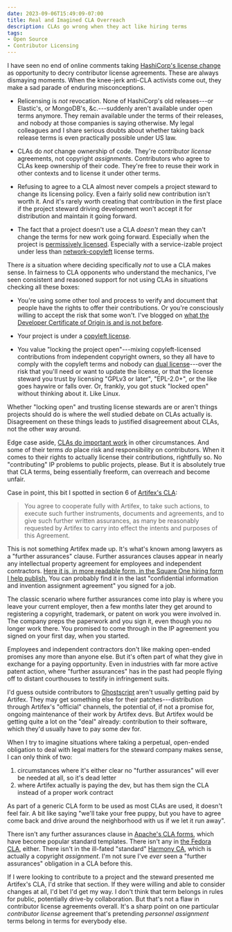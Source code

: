 ```yaml
---
date: 2023-09-06T15:49:09-07:00
title: Real and Imagined CLA Overreach
description: CLAs go wrong when they act like hiring terms
tags:
- Open Source
- Contributor Licensing
---
```


I have seen no end of online comments taking [HashiCorp's license change](https://writing.kemitchell.com/2023/08/18/HashiCorp-BSL) as opportunity to decry contributor license agreements.  These are always dismaying moments.  When the knee-jerk anti-CLA activists come out, they make a sad parade of enduring misconceptions.

- Relicensing is _not_ revocation.  None of HashiCorp's old releases---or Elastic's, or MongoDB's, &c.---suddenly aren't available under open terms anymore.  They remain available under the terms of their releases, and nobody at those companies is saying otherwise.  My legal colleagues and I share serious doubts about whether taking back release terms is even practically possible under US law.

- CLAs do _not_ change ownership of code.  They're contributor _license_ agreements, not copyright _assignments_.  Contributors who agree to CLAs keep ownership of their code.  They're free to reuse their work in other contexts and to license it under other terms.

- Refusing to agree to a CLA almost never compels a project steward to change its licensing policy.  Even a fairly solid new contribution isn't worth it.  And it's rarely worth creating that contribution in the first place if the project steward driving development won't accept it for distribution and maintain it going forward.

- The fact that a project doesn't use a CLA _doesn't_ mean they can't change the terms for new work going forward.  Especially when the project is [permissively licensed](https://blueoakcouncil.org/list).  Especially with a service-izable project under less than [network-copyleft](https://blueoakcouncil.org/copyleft#network-copyleft-family) license terms.

There _is_ a situation where deciding specifically _not_ to use a CLA makes sense.  In fairness to CLA opponents who understand the mechanics, I've seen consistent and reasoned support for not using CLAs in situations checking all these boxes:

- You're using some other tool and process to verify and document that people have the rights to offer their contributions.  Or you're consciously willing to accept the risk that some won't.  I've blogged on [what the Developer Certificate of Origin is and is not before](https://writing.kemitchell.com/2021/07/02/DCO-Not-CLA).

- Your project is under a [copyleft license](https://blueoakcouncil.org/copyleft).

- You value "locking the project open"---mixing copyleft-licensed contributions from independent copyright owners, so they all have to comply with the copyleft terms and nobody can [dual license](https://duallicensing.com)---over the risk that you'll need or want to update the license, or that the license steward you trust by licensing "GPLv3 or later", "EPL-2.0+", or the like goes haywire or falls over.  Or, frankly, you got stuck "locked open" without thinking about it.  Like Linux.

Whether "locking open" and trusting license stewards are or aren't things projects should do is where the well studied debate on CLAs actually is.  Disagreement on these things leads to justified disagreement about CLAs, not the other way around.

Edge case aside, [CLAs do important work](https://writing.kemitchell.com/2018/01/06/CLAs-Are-Not-a-Sham) in other circumstances.  And some of their terms _do_ place risk and responsibility on contributors.  When it comes to their rights to actually license their contributions, rightfully so.  No "contributing" IP problems to public projects, please.  But it is absolutely true that CLA terms, being essentially freeform, can overreach and become unfair.

Case in point, this bit I spotted in section 6 of [Artifex's CLA](https://artifex.com/documents/Artifex%20Contributor%20License%20Agreement.pdf):

> You agree to cooperate fully with Artifex, to take such actions, to execute such further instruments, documents and agreements, and to give such further written assurances, as many be reasonably requested by Artifex to carry into effect the intents and purposes of this Agreement.

This is not something Artifex made up.  It's what's known among lawyers as a "further assurances" clause.  Further assurances clauses appear in nearly any intellectual property agreement for employees and independent contractors.  [Here it is, in more readable form, in the Square One hiring form I help publish.](https://squareoneforms.com/confidentiality-ip/3.0.0#further-steps)  You can probably find it in the last "confidential information and invention assignment agreement" you signed for a job.

The classic scenario where further assurances come into play is where you leave your current employer, then a few months later they get around to registering a copyright, trademark, or patent on work you were involved in.  The company preps the paperwork and you sign it, even though you no longer work there.  You promised to come through in the IP agreement you signed on your first day, when you started.

Employees and independent contractors don't like making open-ended promises any more than anyone else.  But it's often part of what they give in exchange for a paying opportunity.  Even in industries with far more active patent action, where "further assurances" has in the past had people flying off to distant courthouses to testify in infringement suits.

I'd guess outside contributors to [Ghostscript](https://en.wikipedia.org/wiki/Ghostscript) aren't usually getting paid by Artifex.  They may get something else for their patches---distribution through Artifex's "official" channels, the potential of, if not a promise for, ongoing maintenance of their work by Artifex devs.  But Artifex would be getting quite a lot on the "deal" already: contribution to their software, which they'd usually have to pay some dev for.

When I try to imagine situations where taking a perpetual, open-ended obligation to deal with legal matters for the steward company makes sense, I can only think of two:

1.  circumstances where it's either clear no "further assurances" will ever be needed at all, so it's dead letter
2.  where Artifex actually is paying the dev, but has them sign the CLA instead of a proper work contract

As part of a generic CLA form to be used as most CLAs are used, it doesn't feel fair.  A bit like saying "we'll take your free puppy, but you have to agree come back and drive around the neighborhood with us if we let it run away".

There isn't any further assurances clause in [Apache's CLA forms](https://www.apache.org/licenses/contributor-agreements.html#clas), which have become popular standard templates.  There isn't any in [the Fedora CLA](https://docs.fedoraproject.org/en-US/legal/fpca/), either.  There isn't in the ill-fated "standard" [Harmony CA](https://harmonyagreements.org/docs/ha-combined-v1), which is actually a copyright _assignment_.  I'm not sure I've _ever_ seen a "further assurances" obligation in a CLA before this.

If I were looking to contribute to a project and the steward presented me Artifex's CLA, I'd strike that section.  If they were willing and able to consider changes at all, I'd bet I'd get my way.  I don't think that term belongs in rules for public, potentially drive-by collaboration.  But that's not a flaw in contributor license agreements overall.  It's a sharp point on one particular _contributor_ _license_ agreement that's pretending _personnel_ _assignment_ terms belong in terms for everybody else.
